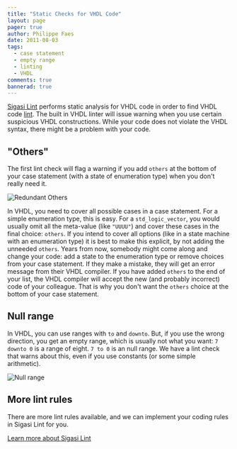 ```yaml
---
title: "Static Checks for VHDL Code"
layout: page 
pager: true
author: Philippe Faes
date: 2011-08-03
tags: 
  - case statement
  - empty range
  - linting
  - VHDL
comments: true
bannerad: true
---
```


[Sigasi Lint](https://www.sigasi.com/vhdl-lint) performs static analysis for VHDL code in order to find VHDL code <a href="http://en.wikipedia.org/wiki/Lint_(software)">lint</a>. The built in VHDL linter will issue warning when you use certain suspicious VHDL constructions. While your code does not violate the VHDL syntax, there might be a problem with your code.

## "Others"

The first lint check will flag a warning if you add `others` at the bottom of your case statement (with a state of enumeration type) when you don't really need it.

![Redundant Others](/img/tech/redundant_others.png)

In VHDL, you need to cover all possible cases in a case statement. For a simple enumeration type, this is easy. For a `std_logic_vector`, you would usually omit all the meta-value (like `"UUUU"`) and cover these cases in the final choice: `others`.
If you intend to cover all options (like in a state machine with an enumeration type) it is best to make this explicit, by not adding the unneeded `others`. Years from now, somebody might come along and change your code: add a state to the enumeration type or remove choices from your case statement. If they make a mistake, they will get an error message from their VHDL compiler. If you have added `others` to the end of your list, the VHDL compiler will accept the new (and probably incorrect) code of your colleague. That is why you don't want the `others` choice at the bottom of your case statement.

## Null range

In VHDL, you can use ranges with `to` and `downto`. But, if you use the wrong direction, you get an empty range, which is usually not what you want: `7 downto 0` is a range of eight. `7 to 0` is an null range.
We have a lint check that warns about this, even if you use constants (or some simple arithmetic).

![Null range](/img/tech/null_range.png)

## More lint rules

There are more lint rules available, and we can implement your coding rules in Sigasi Lint for you. 

[Learn more about Sigasi Lint](https://www.sigasi.com/vhdl-lint)
